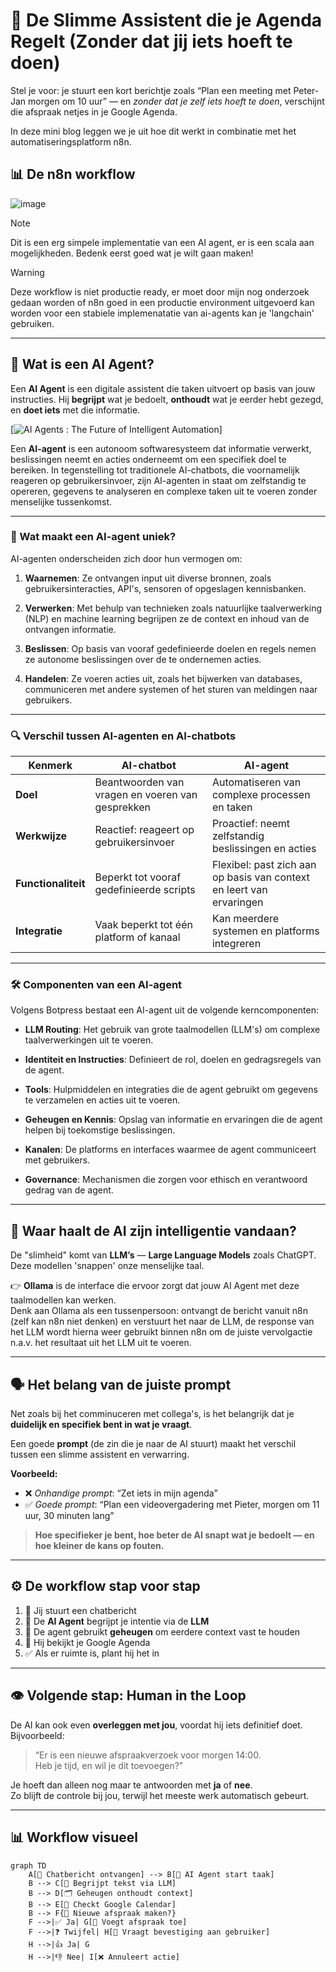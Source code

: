 # 🧠 De Slimme Assistent die je Agenda Regelt (Zonder dat jij iets hoeft te doen)

Stel je voor: je stuurt een kort berichtje zoals “Plan een meeting met Peter-Jan morgen om 10 uur” — en *zonder dat je zelf iets hoeft te doen*, verschijnt die afspraak netjes in je Google Agenda.

In deze mini blog leggen we je uit hoe dit werkt in combinatie met het automatiseringsplatform n8n.

## 📊 De n8n workflow
![image](https://github.com/user-attachments/assets/2eb8a85f-4ccc-4120-a2e1-152a7a804cc2)

> [!Note]
> Dit is een erg simpele implementatie van een AI agent, er is een scala aan mogelijkheden. Bedenk eerst goed wat je wilt gaan maken!

> [!Warning]
> Deze workflow is niet productie ready, er moet door mijn nog onderzoek gedaan worden of n8n goed in een productie environment uitgevoerd kan worden voor een stabiele implemenatatie van ai-agents kan je 'langchain' gebruiken.
---

## 🤖 Wat is een AI Agent?

Een **AI Agent** is een digitale assistent die taken uitvoert op basis van jouw instructies. Hij **begrijpt** wat je bedoelt, **onthoudt** wat je eerder hebt gezegd, en **doet iets** met die informatie.

[![AI Agents : The Future of Intelligent Automation](https://i.ytimg.com/vi/eHEHE2fpnWQ/maxresdefault.jpg)]

Een **AI-agent** is een autonoom softwaresysteem dat informatie verwerkt, beslissingen neemt en acties onderneemt om een specifiek doel te bereiken. In tegenstelling tot traditionele AI-chatbots, die voornamelijk reageren op gebruikersinvoer, zijn AI-agenten in staat om zelfstandig te opereren, gegevens te analyseren en complexe taken uit te voeren zonder menselijke tussenkomst.

---

### 🧠 Wat maakt een AI-agent uniek?

AI-agenten onderscheiden zich door hun vermogen om:

1. **Waarnemen**: Ze ontvangen input uit diverse bronnen, zoals gebruikersinteracties, API's, sensoren of opgeslagen kennisbanken.

2. **Verwerken**: Met behulp van technieken zoals natuurlijke taalverwerking (NLP) en machine learning begrijpen ze de context en inhoud van de ontvangen informatie.

3. **Beslissen**: Op basis van vooraf gedefinieerde doelen en regels nemen ze autonome beslissingen over de te ondernemen acties.

4. **Handelen**: Ze voeren acties uit, zoals het bijwerken van databases, communiceren met andere systemen of het sturen van meldingen naar gebruikers.

---

### 🔍 Verschil tussen AI-agenten en AI-chatbots

| Kenmerk             | AI-chatbot                                       | AI-agent                                                             
| ------------------- | ------------------------------------------------ | --------------------------------------------------------------------
| **Doel**            | Beantwoorden van vragen en voeren van gesprekken | Automatiseren van complexe processen en taken                       
| **Werkwijze**       | Reactief: reageert op gebruikersinvoer           | Proactief: neemt zelfstandig beslissingen en acties                
| **Functionaliteit** | Beperkt tot vooraf gedefinieerde scripts         | Flexibel: past zich aan op basis van context en leert van ervaringen 
| **Integratie**      | Vaak beperkt tot één platform of kanaal          | Kan meerdere systemen en platforms integreren                        

---

### 🛠️ Componenten van een AI-agent

Volgens Botpress bestaat een AI-agent uit de volgende kerncomponenten:

* **LLM Routing**: Het gebruik van grote taalmodellen (LLM's) om complexe taalverwerkingen uit te voeren.

* **Identiteit en Instructies**: Definieert de rol, doelen en gedragsregels van de agent.

* **Tools**: Hulpmiddelen en integraties die de agent gebruikt om gegevens te verzamelen en acties uit te voeren.

* **Geheugen en Kennis**: Opslag van informatie en ervaringen die de agent helpen bij toekomstige beslissingen.

* **Kanalen**: De platforms en interfaces waarmee de agent communiceert met gebruikers.

* **Governance**: Mechanismen die zorgen voor ethisch en verantwoord gedrag van de agent.&#x20;


---

## 🧠 Waar haalt de AI zijn intelligentie vandaan?

De "slimheid" komt van **LLM’s** — **Large Language Models** zoals ChatGPT. Deze modellen 'snappen' onze menselijke taal.

👉 **Ollama** is de interface die ervoor zorgt dat jouw AI Agent met deze taalmodellen kan werken.  
Denk aan Ollama als een tussenpersoon: ontvangt de bericht vanuit n8n (zelf kan n8n niet denken) en verstuurt het naar de LLM, de response van het LLM wordt hierna weer gebruikt binnen n8n om de juiste vervolgactie n.a.v. het resultaat uit het LLM uit te voeren.

---

## 🗣️ Het belang van de juiste **prompt**

Net zoals bij het comminuceren met collega's, is het belangrijk dat je **duidelijk en specifiek bent in wat je vraagt**.

Een goede **prompt** (de zin die je naar de AI stuurt) maakt het verschil tussen een slimme assistent en verwarring.

**Voorbeeld:**

- ❌ *Onhandige prompt*: “Zet iets in mijn agenda”  
- ✅ *Goede prompt*: “Plan een videovergadering met Pieter, morgen om 11 uur, 30 minuten lang”

> **Hoe specifieker je bent, hoe beter de AI snapt wat je bedoelt — en hoe kleiner de kans op fouten.**

---

## ⚙️ De workflow stap voor stap

1. 📩 Jij stuurt een chatbericht
2. 🤖 De **AI Agent** begrijpt je intentie via de **LLM**
3. 🧠 De agent gebruikt **geheugen** om eerdere context vast te houden
4. 📅 Hij bekijkt je Google Agenda
5. ✅ Als er ruimte is, plant hij het in

---

## 👁️ Volgende stap: **Human in the Loop**

De AI kan ook even **overleggen met jou**, voordat hij iets definitief doet.  
Bijvoorbeeld:

> “Er is een nieuwe afspraakverzoek voor morgen 14:00.  
> Heb je tijd, en wil je dit toevoegen?”

Je hoeft dan alleen nog maar te antwoorden met **ja** of **nee**.  
Zo blijft de controle bij jou, terwijl het meeste werk automatisch gebeurt.

---

## 📊 Workflow visueel 

```mermaid
graph TD
    A[💬 Chatbericht ontvangen] --> B[🤖 AI Agent start taak]
    B --> C[🧠 Begrijpt tekst via LLM]
    B --> D[🗂️ Geheugen onthoudt context]
    B --> E[📅 Checkt Google Calendar]
    B --> F{📝 Nieuwe afspraak maken?}
    F -->|✅ Ja| G[📆 Voegt afspraak toe]
    F -->|❓ Twijfel| H[🙋 Vraagt bevestiging aan gebruiker]
    H -->|👍 Ja| G
    H -->|👎 Nee| I[❌ Annuleert actie]
```
